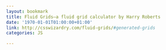 ```yaml
---
layout: bookmark
title: Fluid Grids—a fluid grid calculator by Harry Roberts
date: '1970-01-01T01:00:00+01:00'
link: http://csswizardry.com/fluid-grids/#generated-grids
categories: JS

---
```

